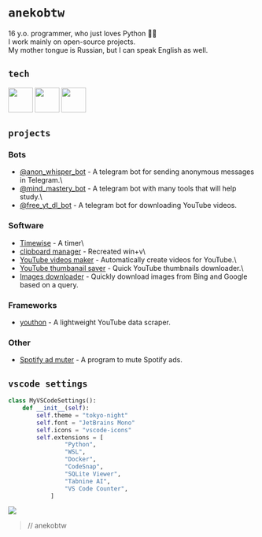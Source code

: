 # `anekobtw`
16 y.o. programmer, who just loves Python 🤷‍♂️\
I work mainly on open-source projects.\
My mother tongue is Russian, but I can speak English as well.

## `tech`
<img src="https://cdn.jsdelivr.net/gh/devicons/devicon@latest/icons/python/python-original.svg" width=50 height=50 /> <img src="https://cdn.jsdelivr.net/gh/devicons/devicon@latest/icons/git/git-original.svg" width=50 height=50 /> <img src="https://cdn.jsdelivr.net/gh/devicons/devicon@latest/icons/docker/docker-original.svg" width=50 height=50 />

## `projects`
### Bots
- [@anon_whisper_bot](https://github.com/anekobtw/anon_whisper_bot) - A telegram bot for sending anonymous messages in Telegram.\
- [@mind_mastery_bot](https://github.com/anekobtw/mind-mastery) - A telegram bot with many tools that will help study.\
- [@free_yt_dl_bot](https://github.com/anekobtw/youtube-dl-bot) - A telegram bot for downloading YouTube videos.

### Software
- [Timewise](https://github.com/anekobtw/timewise) - A timer\
- [clipboard manager](https://github.com/anekobtw/clipboard-manager) - Recreated win+v\
- [YouTube videos maker](https://github.com/anekobtw/yt-videos-maker) - Automatically create videos for YouTube.\
- [YouTube thumbanail saver](https://github.com/anekobtw/youtube-thumbnail-saver) - Quick YouTube thumbnails downloader.\
- [Images downloader](https://github.com/anekobtw/images-downloader) - Quickly download images from Bing and Google based on a query.

### Frameworks
- [youthon](https://github.com/anekobtw/youthon) - A lightweight YouTube data scraper.

### Other
- [Spotify ad muter](https://github.com/anekobtw/ad-muter-spotify) - A program to mute Spotify ads.

## `vscode settings`
```python
class MyVSCodeSettings():
    def __init__(self):
        self.theme = "tokyo-night"
        self.font = "JetBrains Mono"
        self.icons = "vscode-icons"
        self.extensions = [
                "Python",
                "WSL",
                "Docker",
                "CodeSnap",
                "SQLite Viewer",
                "Tabnine AI",
                "VS Code Counter",
            ]
```

![](https://komarev.com/ghpvc/?username=anekobtw&label=Profile%20views&color=2d6ecf&style=flat)
> // anekobtw
